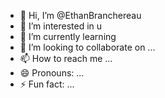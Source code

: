 - 👋 Hi, I’m @EthanBranchereau
- 👀 I’m interested in u
- 🌱 I’m currently learning 
- 💞️ I’m looking to collaborate on ...
- 📫 How to reach me ...
- 😄 Pronouns: ...
- ⚡ Fun fact: ...

<!---
EthanBranchereau/EthanBranchereau is a ✨ special ✨ repository because its `README.md` (this file) appears on your GitHub profile.
You can click the Preview link to take a look at your changes.
--->
